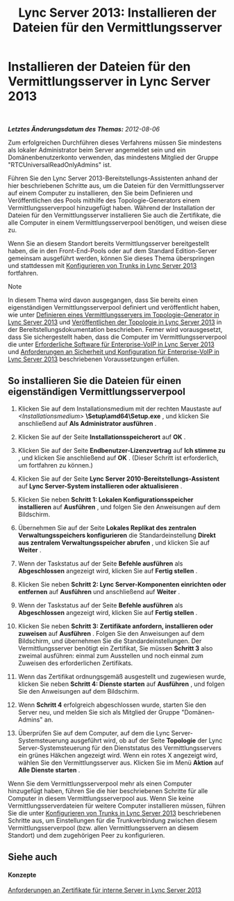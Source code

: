 ﻿---
title: 'Lync Server 2013: Installieren der Dateien für den Vermittlungsserver'
TOCTitle: Installieren der Dateien für den Vermittlungsserver
ms:assetid: f0f7dd15-58e1-40fd-aa7e-6db50ceafacd
ms:mtpsurl: https://technet.microsoft.com/de-de/library/Gg412998(v=OCS.15)
ms:contentKeyID: 49295855
ms.date: 05/19/2016
mtps_version: v=OCS.15
ms.translationtype: HT
---

# Installieren der Dateien für den Vermittlungsserver in Lync Server 2013

 

_**Letztes Änderungsdatum des Themas:** 2012-08-06_

Zum erfolgreichen Durchführen dieses Verfahrens müssen Sie mindestens als lokaler Administrator beim Server angemeldet sein und ein Domänenbenutzerkonto verwenden, das mindestens Mitglied der Gruppe "RTCUniversalReadOnlyAdmins" ist.

Führen Sie den Lync Server 2013-Bereitstellungs-Assistenten anhand der hier beschriebenen Schritte aus, um die Dateien für den Vermittlungsserver auf einem Computer zu installieren, den Sie beim Definieren und Veröffentlichen des Pools mithilfe des Topologie-Generators einem Vermittlungsserverpool hinzugefügt haben. Während der Installation der Dateien für den Vermittlungsserver installieren Sie auch die Zertifikate, die alle Computer in einem Vermittlungsserverpool benötigen, und weisen diese zu.

Wenn Sie an diesem Standort bereits Vermittlungsserver bereitgestellt haben, die in den Front-End-Pools oder auf dem Standard Edition-Server gemeinsam ausgeführt werden, können Sie dieses Thema überspringen und stattdessen mit [Konfigurieren von Trunks in Lync Server 2013](lync-server-2013-configuring-trunks.md) fortfahren.


> [!NOTE]
> In diesem Thema wird davon ausgegangen, dass Sie bereits einen eigenständigen Vermittlungsserverpool definiert und veröffentlicht haben, wie unter <A href="lync-server-2013-define-a-mediation-server-in-topology-builder.md">Definieren eines Vermittlungsservers im Topologie-Generator in Lync Server 2013</A> und <A href="lync-server-2013-publish-the-topology.md">Veröffentlichen der Topologie in Lync Server 2013</A> in der Bereitstellungsdokumentation beschrieben. Ferner wird vorausgesetzt, dass Sie sichergestellt haben, dass die Computer im Vermittlungsserverpool die unter <A href="lync-server-2013-software-prerequisites-for-enterprise-voice.md">Erforderliche Software für Enterprise-VoIP in Lync Server 2013</A> und <A href="lync-server-2013-security-and-configuration-prerequisites-for-enterprise-voice.md">Anforderungen an Sicherheit und Konfiguration für Enterprise-VoIP in Lync Server 2013</A> beschriebenen Voraussetzungen erfüllen.



## So installieren Sie die Dateien für einen eigenständigen Vermittlungsserverpool

1.  Klicken Sie auf dem Installationsmedium mit der rechten Maustaste auf *\<Installationsmedium\>* **\\Setup\\amd64\\Setup.exe** , und klicken Sie anschließend auf **Als Administrator ausführen** .

2.  Klicken Sie auf der Seite **Installationsspeicherort** auf **OK** .

3.  Klicken Sie auf der Seite **Endbenutzer-Lizenzvertrag** auf **Ich stimme zu** , und klicken Sie anschließend auf **OK** . (Dieser Schritt ist erforderlich, um fortfahren zu können.)

4.  Klicken Sie auf der Seite **Lync Server 2010-Bereitstellungs-Assistent** auf **Lync Server-System installieren oder aktualisieren** .

5.  Klicken Sie neben **Schritt 1: Lokalen Konfigurationsspeicher installieren** auf **Ausführen** , und folgen Sie den Anweisungen auf dem Bildschirm.

6.  Übernehmen Sie auf der Seite **Lokales Replikat des zentralen Verwaltungsspeichers konfigurieren** die Standardeinstellung **Direkt aus zentralem Verwaltungsspeicher abrufen** , und klicken Sie auf **Weiter** .

7.  Wenn der Taskstatus auf der Seite **Befehle ausführen** als **Abgeschlossen** angezeigt wird, klicken Sie auf **Fertig stellen** .

8.  Klicken Sie neben **Schritt 2: Lync Server-Komponenten einrichten oder entfernen** auf **Ausführen** und anschließend auf **Weiter** .

9.  Wenn der Taskstatus auf der Seite **Befehle ausführen** als **Abgeschlossen** angezeigt wird, klicken Sie auf **Fertig stellen** .

10. Klicken Sie neben **Schritt 3: Zertifikate anfordern, installieren oder zuweisen** auf **Ausführen** . Folgen Sie den Anweisungen auf dem Bildschirm, und übernehmen Sie die Standardeinstellungen. Der Vermittlungsserver benötigt ein Zertifikat, Sie müssen **Schritt 3** also zweimal ausführen: einmal zum Ausstellen und noch einmal zum Zuweisen des erforderlichen Zertifikats.

11. Wenn das Zertifikat ordnungsgemäß ausgestellt und zugewiesen wurde, klicken Sie neben **Schritt 4: Dienste starten** auf **Ausführen** , und folgen Sie den Anweisungen auf dem Bildschirm.

12. Wenn **Schritt 4** erfolgreich abgeschlossen wurde, starten Sie den Server neu, und melden Sie sich als Mitglied der Gruppe "Domänen-Admins" an.

13. Überprüfen Sie auf dem Computer, auf dem die Lync Server-Systemsteuerung ausgeführt wird, ob auf der Seite **Topologie** der Lync Server-Systemsteuerung für den Dienststatus des Vermittlungsservers ein grünes Häkchen angezeigt wird. Wenn ein rotes X angezeigt wird, wählen Sie den Vermittlungsserver aus. Klicken Sie im Menü **Aktion** auf **Alle Dienste starten** .

Wenn Sie dem Vermittlungsserverpool mehr als einen Computer hinzugefügt haben, führen Sie die hier beschriebenen Schritte für alle Computer in diesem Vermittlungsserverpool aus. Wenn Sie keine Vermittlungsserverdateien für weitere Computer installieren müssen, führen Sie die unter [Konfigurieren von Trunks in Lync Server 2013](lync-server-2013-configuring-trunks.md) beschriebenen Schritte aus, um Einstellungen für die Trunkverbindung zwischen diesem Vermittlungsserverpool (bzw. allen Vermittlungsservern an diesem Standort) und dem zugehörigen Peer zu konfigurieren.

## Siehe auch

#### Konzepte

[Anforderungen an Zertifikate für interne Server in Lync Server 2013](lync-server-2013-certificate-requirements-for-internal-servers.md)

